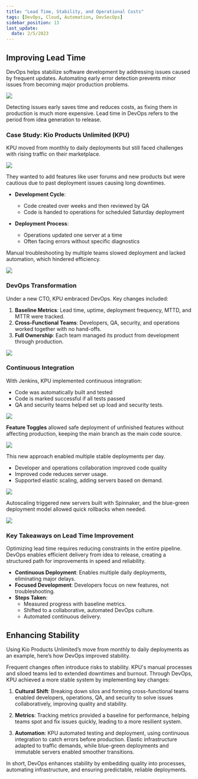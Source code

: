 ```yaml
---
title: "Lead Time, Stability, and Operational Costs"
tags: [DevOps, Cloud, Automation, DevSecOps]
sidebar_position: 13
last_update:
  date: 2/5/2023
---
```




## Improving Lead Time

DevOps helps stabilize software development by addressing issues caused by frequent updates. Automating early error detection prevents minor issues from becoming major production problems.

<div class='img-center'>

![](/img/docs/012-failfastttttttt.png)

</div>  

Detecting issues early saves time and reduces costs, as fixing them in production is much more expensive. Lead time in DevOps refers to the period from idea generation to release.

### Case Study: Kio Products Unlimited (KPU)

KPU moved from monthly to daily deployments but still faced challenges with rising traffic on their marketplace. 

<div class='img-center'>

![](/img/docs/012-usecasedevopsKPU.png)

</div>  

They wanted to add features like user forums and new products but were cautious due to past deployment issues causing long downtimes.

- **Development Cycle**: 

    - Code created over weeks and then reviewed by QA
    - Code is handed to operations for scheduled Saturday deployment

- **Deployment Process**: 

    - Operations updated one server at a time
    - Often facing errors without specific diagnostics

Manual troubleshooting by multiple teams slowed deployment and lacked automation, which hindered efficiency.

<div class='img-center'>

![](/img/docs/012-usecaseKPU500error.png)

</div>  



### DevOps Transformation

Under a new CTO, KPU embraced DevOps. Key changes included:

1. **Baseline Metrics**: Lead time, uptime, deployment frequency, MTTD, and MTTR were tracked.
2. **Cross-Functional Teams**: Developers, QA, security, and operations worked together with no hand-offs.
3. **Full Ownership**: Each team managed its product from development through production.

<div class='img-center'>

![](/img/docs/012-usecase-nosilos.png)

</div>  

### Continuous Integration

With Jenkins, KPU implemented continuous integration:

- Code was automatically built and tested
- Code is marked successful if all tests passed
- QA and security teams helped set up load and security tests.

<div class='img-center'>

![](/img/docs/012-usecase-jenkins.png)

</div>  

**Feature Toggles** allowed safe deployment of unfinished features without affecting production, keeping the main branch as the main code source.

<div class='img-center'>

![](/img/docs/012-usecaseKPU-featuretoggle.png)

</div>  

This new approach enabled multiple stable deployments per day.

- Developer and operations collaboration improved code quality
- Improved code reduces server usage.
- Supported elastic scaling, adding servers based on demand.

<div class='img-center'>

![](/img/docs/012-usecaseKPUelastic.png)

</div>  

Autoscaling triggered new servers built with Spinnaker, and the blue-green deployment model allowed quick rollbacks when needed.

<div class='img-center'>

![](/img/docs/012-usecaseKPU-bluegreen.png)

</div>  

### Key Takeaways on Lead Time Improvement

Optimizing lead time requires reducing constraints in the entire pipeline. DevOps enables efficient delivery from idea to release, creating a structured path for improvements in speed and reliability.

- **Continuous Deployment**: Enables multiple daily deployments, eliminating major delays.
- **Focused Development**: Developers focus on new features, not troubleshooting.
- **Steps Taken**:
   - Measured progress with baseline metrics.
   - Shifted to a collaborative, automated DevOps culture.
   - Automated continuous delivery.

## Enhancing Stability

Using Kio Products Unlimited’s move from monthly to daily deployments as an example, here’s how DevOps improved stability.

Frequent changes often introduce risks to stability. KPU's manual processes and siloed teams led to extended downtimes and burnout. Through DevOps, KPU achieved a more stable system by implementing key changes:

1. **Cultural Shift**: Breaking down silos and forming cross-functional teams enabled developers, operations, QA, and security to solve issues collaboratively, improving quality and stability.

2. **Metrics**: Tracking metrics provided a baseline for performance, helping teams spot and fix issues quickly, leading to a more resilient system.

3. **Automation**: KPU automated testing and deployment, using continuous integration to catch errors before production. Elastic infrastructure adapted to traffic demands, while blue-green deployments and immutable servers enabled smoother transitions.

In short, DevOps enhances stability by embedding quality into processes, automating infrastructure, and ensuring predictable, reliable deployments.